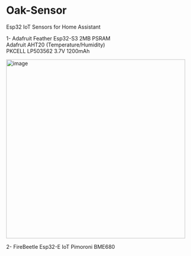 # Oak-Sensor
  
Esp32 IoT Sensors for Home Assistant
  
1- Adafruit Feather Esp32-S3 2MB PSRAM  
   Adafruit AHT20 (Temperature/Humidity)  
   PKCELL LP503562 3.7V 1200mAh  
  
<img width="481" alt="image" src="https://user-images.githubusercontent.com/41960992/209696917-82e0623a-04b7-4a65-9030-d467171cc536.png">

2- FireBeetle Esp32-E IoT
   Pimoroni BME680
   
